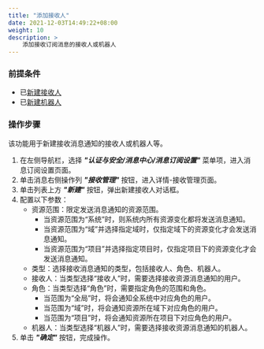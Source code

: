 ```yaml
---
title: "添加接收人"
date: 2021-12-03T14:49:22+08:00
weight: 10
description: >
    添加接收订阅消息的接收人或机器人
---
```


### 前提条件

- 已[新建接收人](../../../recipient/create)
- 已[新建机器人](../../../bot/create)

### 操作步骤

该功能用于新建接收消息通知的接收人或机器人等。

1. 在左侧导航栏，选择 **_"认证与安全/消息中心/消息订阅设置"_** 菜单项，进入消息订阅设置页面。
2. 单击消息右侧操作列 **_"接收管理"_** 按钮，进入详情-接收管理页面。
2. 单击列表上方 **_"新建"_** 按钮，弹出新建接收人对话框。
3. 配置以下参数：
    - 资源范围：限定发送消息通知的资源范围。
        - 当资源范围为“系统”时，则系统内所有资源变化都将发送消息通知。
        - 当资源范围为“域”并选择指定域时，仅指定域下的资源变化才会发送消息通知。
        - 当资源范围为“项目”并选择指定项目时，仅指定项目下的资源变化才会发送消息通知。
    - 类型：选择接收消息通知的类型，包括接收人、角色、机器人。
    - 接收人：当类型选择“接收人”时，需要选择接收资源消息通知的用户。
    - 角色：当类型选择“角色”时，需要指定角色的范围和角色。
        - 当范围为“全局”时，将会通知全系统中对应角色的用户。
        - 当范围为“域”时，将会通知资源所在域下对应角色的用户。
        - 当范围为“项目”时，将会通知资源所在项目下对应角色的用户。
    - 机器人：当类型选择“机器人”时，需要选择接收资源消息通知的机器人。
4. 单击 **_"确定"_** 按钮，完成操作。